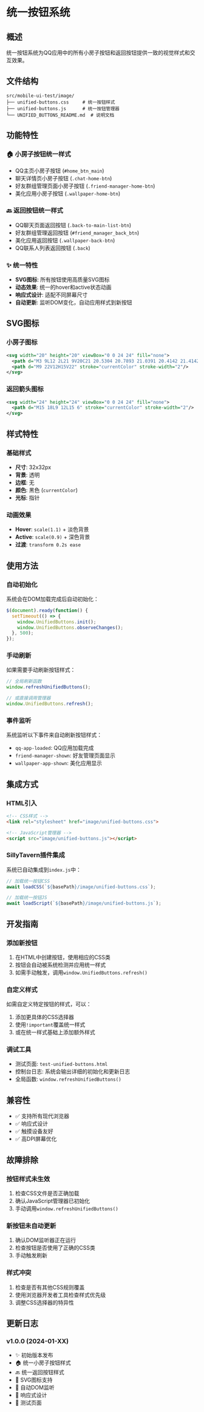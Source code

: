 # 统一按钮系统

## 概述

统一按钮系统为QQ应用中的所有小房子按钮和返回按钮提供一致的视觉样式和交互效果。

## 文件结构

```
src/mobile-ui-test/image/
├── unified-buttons.css     # 统一按钮样式
├── unified-buttons.js      # 统一按钮管理器
└── UNIFIED_BUTTONS_README.md  # 说明文档
```

## 功能特性

### 🏠 小房子按钮统一样式
- QQ主页小房子按钮 (`#home_btn_main`)
- 聊天详情页小房子按钮 (`.chat-home-btn`)
- 好友群组管理页面小房子按钮 (`.friend-manager-home-btn`)
- 美化应用小房子按钮 (`.wallpaper-home-btn`)

### 🔙 返回按钮统一样式
- QQ聊天页面返回按钮 (`.back-to-main-list-btn`)
- 好友群组管理返回按钮 (`#friend_manager_back_btn`)
- 美化应用返回按钮 (`.wallpaper-back-btn`)
- QQ联系人列表返回按钮 (`.back`)

### ✨ 统一特性
- **SVG图标**: 所有按钮使用高质量SVG图标
- **动态效果**: 统一的hover和active状态动画
- **响应式设计**: 适配不同屏幕尺寸
- **自动更新**: 监听DOM变化，自动应用样式到新按钮

## SVG图标

### 小房子图标
```svg
<svg width="20" height="20" viewBox="0 0 24 24" fill="none">
  <path d="M3 9L12 2L21 9V20C21 20.5304 20.7893 21.0391 20.4142 21.4142C20.0391 21.7893 19.5304 22 19 22H5C4.46957 22 3.96086 21.7893 3.58579 21.4142C3.21071 21.0391 3 20.5304 3 20V9Z" stroke="currentColor" stroke-width="2"/>
  <path d="M9 22V12H15V22" stroke="currentColor" stroke-width="2"/>
</svg>
```

### 返回箭头图标
```svg
<svg width="24" height="24" viewBox="0 0 24 24" fill="none">
  <path d="M15 18L9 12L15 6" stroke="currentColor" stroke-width="2"/>
</svg>
```

## 样式特性

### 基础样式
- **尺寸**: 32x32px
- **背景**: 透明
- **边框**: 无
- **颜色**: 黑色 (`currentColor`)
- **光标**: 指针

### 动画效果
- **Hover**: `scale(1.1)` + 淡色背景
- **Active**: `scale(0.9)` + 深色背景
- **过渡**: `transform 0.2s ease`

## 使用方法

### 自动初始化
系统会在DOM加载完成后自动初始化：
```javascript
$(document).ready(function() {
  setTimeout(() => {
    window.UnifiedButtons.init();
    window.UnifiedButtons.observeChanges();
  }, 500);
});
```

### 手动刷新
如果需要手动刷新按钮样式：
```javascript
// 全局刷新函数
window.refreshUnifiedButtons();

// 或直接调用管理器
window.UnifiedButtons.refresh();
```

### 事件监听
系统监听以下事件来自动刷新按钮样式：
- `qq-app-loaded`: QQ应用加载完成
- `friend-manager-shown`: 好友管理页面显示
- `wallpaper-app-shown`: 美化应用显示

## 集成方式

### HTML引入
```html
<!-- CSS样式 -->
<link rel="stylesheet" href="image/unified-buttons.css">

<!-- JavaScript管理器 -->
<script src="image/unified-buttons.js"></script>
```

### SillyTavern插件集成
系统已自动集成到`index.js`中：
```javascript
// 加载统一按钮CSS
await loadCSS(`${basePath}/image/unified-buttons.css`);

// 加载统一按钮JS
await loadScript(`${basePath}/image/unified-buttons.js`);
```

## 开发指南

### 添加新按钮
1. 在HTML中创建按钮，使用相应的CSS类
2. 按钮会自动被系统检测并应用统一样式
3. 如需手动触发，调用`window.UnifiedButtons.refresh()`

### 自定义样式
如需自定义特定按钮的样式，可以：
1. 添加更具体的CSS选择器
2. 使用`!important`覆盖统一样式
3. 或在统一样式基础上添加额外样式

### 调试工具
- 测试页面: `test-unified-buttons.html`
- 控制台日志: 系统会输出详细的初始化和更新日志
- 全局函数: `window.refreshUnifiedButtons()`

## 兼容性

- ✅ 支持所有现代浏览器
- ✅ 响应式设计
- ✅ 触摸设备友好
- ✅ 高DPI屏幕优化

## 故障排除

### 按钮样式未生效
1. 检查CSS文件是否正确加载
2. 确认JavaScript管理器已初始化
3. 手动调用`window.refreshUnifiedButtons()`

### 新按钮未自动更新
1. 确认DOM监听器正在运行
2. 检查按钮是否使用了正确的CSS类
3. 手动触发刷新

### 样式冲突
1. 检查是否有其他CSS规则覆盖
2. 使用浏览器开发者工具检查样式优先级
3. 调整CSS选择器的特异性

## 更新日志

### v1.0.0 (2024-01-XX)
- ✨ 初始版本发布
- 🏠 统一小房子按钮样式
- 🔙 统一返回按钮样式
- 🎨 SVG图标支持
- 🔄 自动DOM监听
- 📱 响应式设计
- 🧪 测试页面

